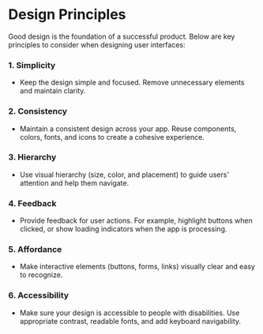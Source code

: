 # Design Principles

Good design is the foundation of a successful product. Below are key principles to consider when designing user interfaces:

### 1. **Simplicity**
   - Keep the design simple and focused. Remove unnecessary elements and maintain clarity.

### 2. **Consistency**
   - Maintain a consistent design across your app. Reuse components, colors, fonts, and icons to create a cohesive experience.

### 3. **Hierarchy**
   - Use visual hierarchy (size, color, and placement) to guide users' attention and help them navigate.

### 4. **Feedback**
   - Provide feedback for user actions. For example, highlight buttons when clicked, or show loading indicators when the app is processing.

### 5. **Affordance**
   - Make interactive elements (buttons, forms, links) visually clear and easy to recognize.

### 6. **Accessibility**
   - Make sure your design is accessible to people with disabilities. Use appropriate contrast, readable fonts, and add keyboard navigability.
